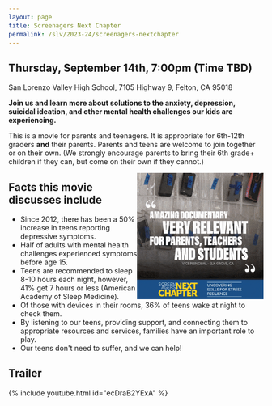 ```yaml
---
layout: page
title: Screenagers Next Chapter
permalink: /slv/2023-24/screenagers-nextchapter
---
```

## Thursday, September 14th, 7:00pm (Time TBD)

San Lorenzo Valley High School, 7105 Highway 9, Felton, CA 95018

**Join us and learn more about solutions to the anxiety, depression, suicidal ideation, and other mental health challenges our kids are experiencing.**

This is a movie for parents and teenagers. It is appropriate for 6th-12th graders **and** their parents. Parents and teens are welcome to join together or on their own. (We strongly encourage parents to bring their 6th grade+ children if they can, but come on their own if they cannot.)

<img align="right" src="/docs/assets/images/screenager_facts.gif" width="250">


## Facts this movie discusses include

* Since 2012, there has been a 50% increase in teens reporting depressive symptoms.
* Half of adults with mental health challenges experienced symptoms before age 15.
* Teens are recommended to sleep 8-10 hours each night, however, 41% get 7 hours or less (American Academy of Sleep Medicine).
* Of those with devices in their rooms, 36% of teens wake at night to check them.
* By listening to our teens, providing support, and connecting them to appropriate resources and services, families have an important role to play.
* Our teens don't need to suffer, and we can help!

## Trailer

{% include youtube.html id="ecDraB2YExA" %}
